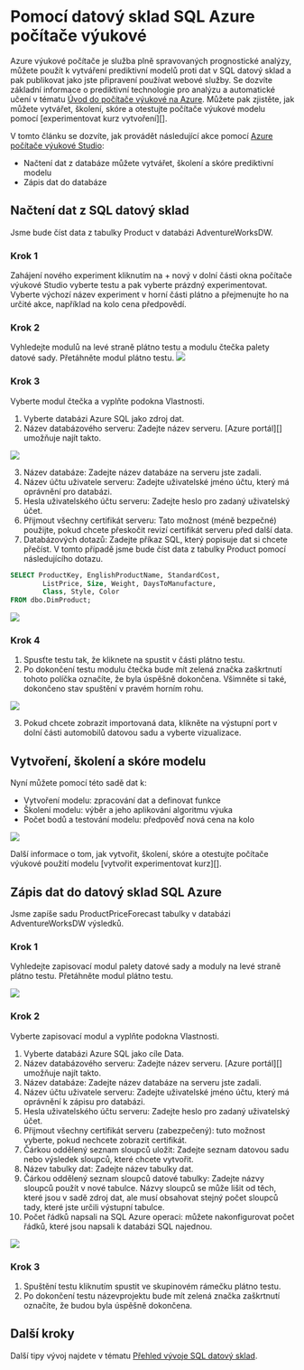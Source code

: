 <properties
   pageTitle="Pomocí datový sklad SQL Azure počítače výukové | Microsoft Azure"
   description="Kurz pro používání Azure počítače učení s Azure SQL datový sklad k vývoji řešení."
   services="sql-data-warehouse"
   documentationCenter="NA"
   authors="kevinvngo"
   manager="barbkess"
   editor=""/>

<tags
   ms.service="sql-data-warehouse"
   ms.devlang="NA"
   ms.topic="article"
   ms.tgt_pltfrm="NA"
   ms.workload="data-services"
   ms.date="08/16/2016"
   ms.author="kevin;barbkess;sonyama"/>

# <a name="use-azure-machine-learning-with-sql-data-warehouse"></a>Pomocí datový sklad SQL Azure počítače výukové

Azure výukové počítače je služba plně spravovaných prognostické analýzy, můžete použít k vytváření prediktivní modelů proti dat v SQL datový sklad a pak publikovat jako jste připravení používat webové služby. Se dozvíte základní informace o prediktivní technologie pro analýzu a automatické učení v tématu [Úvod do počítače výukové na Azure][].  Můžete pak zjistěte, jak můžete vytvářet, školení, skóre a otestujte počítače výukové modelu pomocí [experimentovat kurz vytvoření][].

V tomto článku se dozvíte, jak provádět následující akce pomocí [Azure počítače výukové Studio][]:

- Načtení dat z databáze můžete vytvářet, školení a skóre prediktivní modelu
- Zápis dat do databáze


## <a name="read-data-from-sql-data-warehouse"></a>Načtení dat z SQL datový sklad

Jsme bude číst data z tabulky Product v databázi AdventureWorksDW.

### <a name="step-1"></a>Krok 1

Zahájení nového experiment kliknutím na + nový v dolní části okna počítače výukové Studio vyberte testu a pak vyberte prázdný experimentovat. Vyberte výchozí název experiment v horní části plátno a přejmenujte ho na určité akce, například na kolo cena předpovědí.

### <a name="step-2"></a>Krok 2

Vyhledejte modulů na levé straně plátno testu a modulu čtečka palety datové sady. Přetáhněte modul plátno testu.
![][drag_reader]

### <a name="step-3"></a>Krok 3

Vyberte modul čtečka a vyplňte podokna Vlastnosti.

1. Vyberte databázi Azure SQL jako zdroj dat.
2. Název databázového serveru: Zadejte název serveru. [Azure portál][] umožňuje najít takto.

![][server_name]

3. Název databáze: Zadejte název databáze na serveru jste zadali.
4. Název účtu uživatele serveru: Zadejte uživatelské jméno účtu, který má oprávnění pro databázi.
5. Hesla uživatelského účtu serveru: Zadejte heslo pro zadaný uživatelský účet.
6. Přijmout všechny certifikát serveru: Tato možnost (méně bezpečné) použijte, pokud chcete přeskočit revizí certifikát serveru před další data.
7. Databázových dotazů: Zadejte příkaz SQL, který popisuje dat si chcete přečíst. V tomto případě jsme bude číst data z tabulky Product pomocí následujícího dotazu.


```SQL
SELECT ProductKey, EnglishProductName, StandardCost,
        ListPrice, Size, Weight, DaysToManufacture,
        Class, Style, Color
FROM dbo.DimProduct;
```

![][reader_properties]

### <a name="step-4"></a>Krok 4

1. Spusťte testu tak, že kliknete na spustit v části plátno testu.
2. Po dokončení testu modulu čtečka bude mít zelená značka zaškrtnutí tohoto políčka označíte, že byla úspěšně dokončena. Všimněte si také, dokončeno stav spuštění v pravém horním rohu.

![][run]

3. Pokud chcete zobrazit importovaná data, klikněte na výstupní port v dolní části automobilů datovou sadu a vyberte vizualizace.


## <a name="create-train-and-score-a-model"></a>Vytvoření, školení a skóre modelu

Nyní můžete pomocí této sadě dat k:

- Vytvoření modelu: zpracování dat a definovat funkce
- Školení modelu: výběr a jeho aplikování algoritmu výuka
- Počet bodů a testování modelu: předpověď nová cena na kolo


![][model]

Další informace o tom, jak vytvořit, školení, skóre a otestujte počítače výukové použití modelu [vytvořit experimentovat kurz][].

## <a name="write-data-to-azure-sql-data-warehouse"></a>Zápis dat do datový sklad SQL Azure

Jsme zapíše sadu ProductPriceForecast tabulky v databázi AdventureWorksDW výsledků.

### <a name="step-1"></a>Krok 1

Vyhledejte zapisovací modul palety datové sady a moduly na levé straně plátno testu. Přetáhněte modul plátno testu.

![][drag_writer]

### <a name="step-2"></a>Krok 2

Vyberte zapisovací modul a vyplňte podokna Vlastnosti.

1. Vyberte databázi Azure SQL jako cíle Data.
2. Název databázového serveru: Zadejte název serveru. [Azure portál][] umožňuje najít takto.
3. Název databáze: Zadejte název databáze na serveru jste zadali.
4. Název účtu uživatele serveru: Zadejte uživatelské jméno účtu, který má oprávnění k zápisu pro databázi.
5. Hesla uživatelského účtu serveru: Zadejte heslo pro zadaný uživatelský účet.
6. Přijmout všechny certifikát serveru (zabezpečený): tuto možnost vyberte, pokud nechcete zobrazit certifikát.
7. Čárkou oddělený seznam sloupců uložit: Zadejte seznam datovou sadu nebo výsledek sloupců, které chcete vytvořit.
8. Název tabulky dat: Zadejte název tabulky dat.
9. Čárkou oddělený seznam sloupců datové tabulky: Zadejte názvy sloupců použít v nové tabulce. Názvy sloupců se může lišit od těch, které jsou v sadě zdroj dat, ale musí obsahovat stejný počet sloupců tady, které jste určili výstupní tabulce.
10. Počet řádků napsali na SQL Azure operaci: můžete nakonfigurovat počet řádků, které jsou napsali k databázi SQL najednou.

![][writer_properties]

### <a name="step-3"></a>Krok 3

1. Spuštění testu kliknutím spustit ve skupinovém rámečku plátno testu.
2. Po dokončení testu názevprojektu bude mít zelená značka zaškrtnutí označíte, že budou byla úspěšně dokončena.

## <a name="next-steps"></a>Další kroky

Další tipy vývoj najdete v tématu [Přehled vývoje SQL datový sklad][].

<!--Image references-->

[drag_reader]: ./media/sql-data-warehouse-integrate-azure-machine-learning/ml-drag-reader.png
[server_name]: ./media/sql-data-warehouse-integrate-azure-machine-learning/dw-server-name.png
[reader_properties]: ./media/sql-data-warehouse-integrate-azure-machine-learning/ml-reader-properties.png
[run]: ./media/sql-data-warehouse-integrate-azure-machine-learning/ml-finished-running.png
[model]: ./media/sql-data-warehouse-integrate-azure-machine-learning/ml-create-train-score-model.png
[drag_writer]: ./media/sql-data-warehouse-integrate-azure-machine-learning/ml-drag-writer.png
[writer_properties]: ./media/sql-data-warehouse-integrate-azure-machine-learning/ml-writer-properties.png

<!--Article references-->

[Přehled vývoje SQL datový sklad]: ./sql-data-warehouse-overview-develop.md
[Vytvoření experiment kurz]: https://azure.microsoft.com/documentation/articles/machine-learning-create-experiment/
[Úvod do počítače výukové na Azure]: https://azure.microsoft.com/documentation/articles/machine-learning-what-is-machine-learning/
[Azure počítače výukové Studio]: https://studio.azureml.net/Home
[Azure portálu]: https://portal.azure.com/

<!--MSDN references-->

<!--Other Web references-->

[Azure Machine Learning documentation]: http://azure.microsoft.com/documentation/services/machine-learning/
